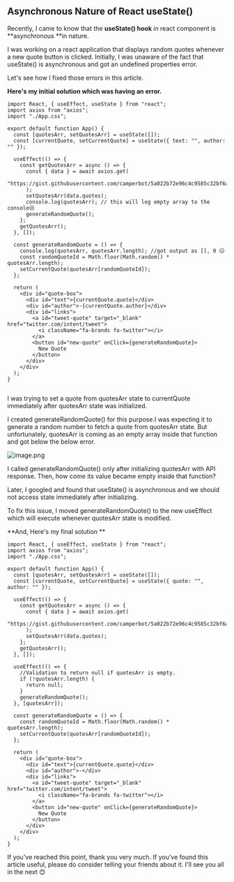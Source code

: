 ## Asynchronous Nature of React useState()

Recently, I came to know that the **useState() hook** in react component is **asynchronous **in nature.

I was working on a react application that displays random quotes whenever a new quote button is clicked. Initially, I was unaware of the fact that useState() is asynchronous and got an undefined properties error.

 Let's see how I fixed those errors in this article.

**Here's my initial solution which was having an error.**

```
import React, { useEffect, useState } from "react";
import axios from "axios";
import "./App.css";

export default function App() {
  const [quotesArr, setQuotesArr] = useState([]);
  const [currentQuote, setCurrentQuote] = useState({ text: "", author: "" });

  useEffect(() => {
    const getQuotesArr = async () => {
      const { data } = await axios.get(
        "https://gist.githubusercontent.com/camperbot/5a022b72e96c4c9585c32bf6a75f62d9/raw/e3c6895ce42069f0ee7e991229064f167fe8ccdc/quotesArr.json"
      );
      setQuotesArr(data.quotes);
      console.log(quotesArr); // this will log empty array to the console😒
      generateRandomQuote();
    };
    getQuotesArr();
  }, []);

  const generateRandomQuote = () => {
    console.log(quotesArr, quotesArr.length); //got output as [], 0 😑
    const randomQuoteId = Math.floor(Math.random() * quotesArr.length);
    setCurrentQuote(quotesArr[randomQuoteId]); 
  };

  return (
    <div id="quote-box">
      <div id="text">{currentQuote.quote}</div>
      <div id="author">-{currentQuote.author}</div>
      <div id="links">
        <a id="tweet-quote" target="_blank" href="twitter.com/intent/tweet">
          <i className="fa-brands fa-twitter"></i>
        </a>
        <button id="new-quote" onClick={generateRandomQuote}>
          New Quote
        </button>
      </div>
    </div>
  );
}


``` 

I was trying to set a quote from quotesArr state to currentQuote immediately after quotesArr state was initialized. 

I created generateRandomQuote() for this purpose.I was expecting it to generate a random number to fetch a quote from quotesArr state. But unfortunately, quotesArr is coming as an empty array inside that function and got below the below error.


![image.png](https://cdn.hashnode.com/res/hashnode/image/upload/v1645126401118/U38sLkeDH9.png)

I called generateRandomQuote() only after initializing quotesArr with API response. Then, how come its value became empty inside that function? 

Later, I googled and found that useState() is asynchronous and we should not access state immediately after initializing. 

To fix this issue, I moved generateRandomQuote() to the new useEffect which will execute whenever quotesArr state is modified.

**And, Here's my final solution **

```
import React, { useEffect, useState } from "react";
import axios from "axios";
import "./App.css";

export default function App() {
  const [quotesArr, setQuotesArr] = useState([]);
  const [currentQuote, setCurrentQuote] = useState({ quote: "", author: "" });

  useEffect(() => {
    const getQuotesArr = async () => {
      const { data } = await axios.get(
        "https://gist.githubusercontent.com/camperbot/5a022b72e96c4c9585c32bf6a75f62d9/raw/e3c6895ce42069f0ee7e991229064f167fe8ccdc/quotes.json"
      );
      setQuotesArr(data.quotes);
    };
    getQuotesArr();
  }, []);

  useEffect(() => {
    //Validation to return null if quotesArr is empty. 
    if (!quotesArr.length) {
      return null;
    }
    generateRandomQuote();
  }, [quotesArr]);

  const generateRandomQuote = () => {
    const randomQuoteId = Math.floor(Math.random() * quotesArr.length);
    setCurrentQuote(quotesArr[randomQuoteId]);
  };

  return (
    <div id="quote-box">
      <div id="text">{currentQuote.quote}</div>
      <div id="author">-</div>
      <div id="links">
        <a id="tweet-quote" target="_blank" href="twitter.com/intent/tweet">
          <i className="fa-brands fa-twitter"></i>
        </a>
        <button id="new-quote" onClick={generateRandomQuote}>
          New Quote
        </button>
      </div>
    </div>
  );
}

``` 

If you've reached this point, thank you very much. If you’ve found this article useful, please do consider telling your friends about it. I'll see you all in the next 😊